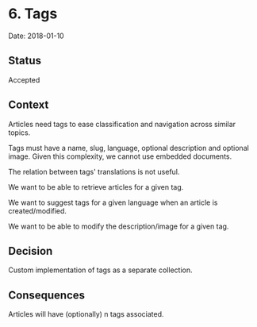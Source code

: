 # 6. Tags

Date: 2018-01-10

## Status

Accepted

## Context

Articles need tags to ease classification and navigation across similar topics.

Tags must have a name, slug, language, optional description and optional image.
Given this complexity, we cannot use embedded documents.

The relation between tags' translations is not useful.

We want to be able to retrieve articles for a given tag.

We want to suggest tags for a given language when an article is
created/modified.

We want to be able to modify the description/image for a given tag.

## Decision

Custom implementation of tags as a separate collection.

## Consequences

Articles will have (optionally) n tags associated.
